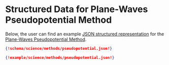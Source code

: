 # Structured Data for Plane-Waves Pseudopotential Method

Below, the user can find an example [JSON structured representation](../../data-structured/overview.md) for the [Plane-Waves Pseudopotential Method](overview.md). 

```json tab="Schema" 
{!schema/science/methods/pseudopotential.json!}
```

```json tab="Example" 
{!example/science/methods/pseudopotential.json!}
```
